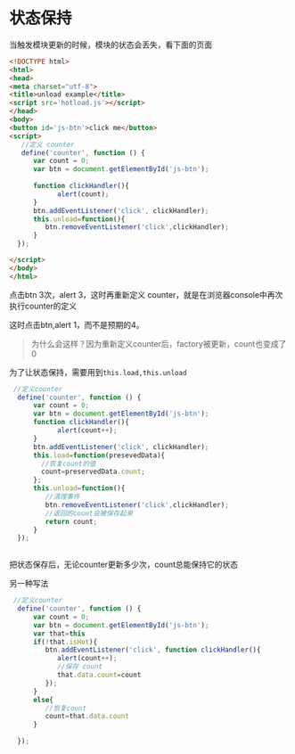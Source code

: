 # 状态保持

当触发模块更新的时候，模块的状态会丢失，看下面的页面

``` html
<!DOCTYPE html>
<html>
<head>
<meta charset="utf-8">
<title>unload example</title>
<script src='hotload.js'></script>
</head>
<body>
<button id='js-btn'>click me</button>
<script>
   //定义 counter
   define('counter', function () {
      var count = 0;
      var btn = document.getElementById('js-btn');
          
	  function clickHandler(){
		    alert(count);
	  }
      btn.addEventListener('click', clickHandler);
	  this.unload=function(){
		 btn.removeEventListener('click',clickHandler);
	  }
  });

</script>
</body>
</html>
```

点击btn 3次，alert 3，这时再重新定义 counter，就是在浏览器console中再次执行counter的定义

这时点击btn,alert 1，而不是预期的4。

>为什么会这样？因为重新定义counter后，factory被更新，count也变成了0

为了让状态保持，需要用到`this.load,this.unload`

``` js
 //定义counter
  define('counter', function () {
      var count = 0;
      var btn = document.getElementById('js-btn');
	  function clickHandler(){
		    alert(count++);
	  }
      btn.addEventListener('click', clickHandler);
	  this.load=function(presevedData){
		//恢复count的值
		count=preservedData.count;
	  };
	  this.unload=function(){
		 //清理事件
		 btn.removeEventListener('click',clickHandler);
		 //返回的count会被保存起来
		 return count;
	  }
  });
 
```

把状态保存后，无论counter更新多少次，count总能保持它的状态

另一种写法

``` js
 //定义counter
  define('counter', function () {
      var count = 0;
      var btn = document.getElementById('js-btn');
	  var that=this
	  if(!that.isHot){
         btn.addEventListener('click', function clickHandler(){
		    alert(count++);
            //保存 count
            that.data.count=count
	     });
      }
      else{
		 //恢复count
         count=that.data.count
      }
	  
  });
 
```
